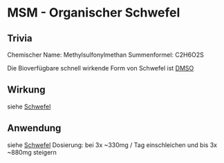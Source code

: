 # MSM - Organischer Schwefel 
## Trivia
Chemischer Name: Methylsulfonylmethan
Summenformel: C2H6O2S

Die Bioverfügbare schnell wirkende Form von Schwefel ist [DMSO](DMSO.md)

## Wirkung
siehe [Schwefel](../Elemente_des_Periodensystems/Schwefel.md)
## Anwendung
siehe [Schwefel](../Elemente_des_Periodensystems/Schwefel.md)
Dosierung: bei 3x ~330mg / Tag einschleichen und bis 3x ~880mg steigern